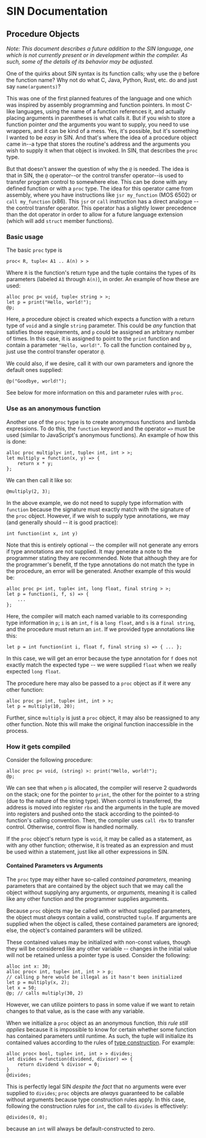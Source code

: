 # SIN Documentation

## Procedure Objects

_Note: This document describes a future addition to the SIN language, one which is not currently present or in development within the compiler. As such, some of the details of its behavior may be adjusted._

One of the quirks about SIN syntax is its function calls; why use the `@` before the function name? Why not do what C, Java, Python, Rust, etc. do and just say `name(arguments)`?

This was one of the first planned features of the language and one which was inspired by assembly programming and function pointers. In most C-like languages, using the name of a function references it, and actually placing arguments in parentheses is what calls it. But if you wish to store a function pointer *and* the arguments you want to supply, you need to use wrappers, and it can be kind of a mess. Yes, it's possible, but it's something I wanted to be *easy* in SIN. And that's where the idea of a procedure object came in--a type that stores the routine's address and the arguments you wish to supply it when that object is invoked. In SIN, that describes the `proc` type.

But that doesn't answer the question of why the `@` is needed. The idea is that in SIN, the `@` operator--or the control transfer operator--is used to transfer program control to somewhere else. This can be done with any defined function or with a `proc` type. The idea for this operator came from assembly, where you have instructions like `jsr my_function` (MOS 6502) or `call my_function` (x86). This `jsr` or `call` instruction has a direct analogue -- the control transfer operator. This operator has a slightly lower precedence than the dot operator in order to allow for a future language extension (which will add `struct` member functions).

### Basic usage

The basic `proc` type is

    proc< R, tuple< A1 .. A(n) > >

Where `R` is the function's return type and the tuple contains the types of its parameters (labeled `A1` through `A(n)`), in order. An example of how these are used:

    alloc proc p< void, tuple< string > >;
    let p = print("Hello, world!");
    @p;

Here, a procedure object is created which expects a function with a return type of `void` and a single `string` parameter. This could be *any* function that satisfies those requirements, and `p` could be assigned an arbitrary number of times. In this case, it is assigned to point to the `print` function and contain a parameter `"Hello, world!"`. To call the function contained by `p`, just use the control transfer operator `@`.

We could also, if we desire, call it with our own parameters and ignore the default ones supplied:

    @p("Goodbye, world!");

See below for more information on this and parameter rules with `proc`.

### Use as an anonymous function

Another use of the `proc` type is to create anonymous functions and lambda expressions. To do this, the `function` keyword and the operator `=>` must be used (similar to JavaScript's anonymous functions). An example of how this is done:

    alloc proc multiply< int, tuple< int, int > >;
    let multiply = function(x, y) => {
        return x * y;
    };

We can then call it like so:

    @multiply(2, 3);

In the above example, we do not need to supply type information with `function` because the signature must exactly match with the signature of the `proc` object. However, if we wish to supply type annotations, we may (and generally should -- it is good practice):

    int function(int x, int y)

Note that this is entirely optional -- the compiler will not generate any errors if type annotations are not supplied. It may generate a note to the programmer stating they are recommended. Note that although they are for the programmer's benefit, tf the type annotations do not match the type in the procedure, an error will be generated. Another example of this would be:

    alloc proc p< int, tuple< int, long float, final string > >;
    let p = function(i, f, s) => {
        ...
    };

Here, the compiler will match each named variable to its corresponding type information in `p`; `i` is an `int`, `f` is a `long float`, and `s` is a `final string`, and the procedure must return an `int`. If we provided type annotations like this:

    let p = int function(int i, float f, final string s) => { ... };

In this case, we will get an error because the type annotation for `f` does not exactly match the expected type -- we were supplied `float` when we really expected `long float`.

The procedure here may also be passed to a `proc` object as if it were any other function:

    alloc proc p< int, tuple< int, int > >;
    let p = multiply(10, 20);

Further, since `multiply` is just a `proc` object, it may also be reassigned to any other function. Note this will make the original function inaccessible in the process.

### How it gets compiled

Consider the following procedure:

    alloc proc p< void, (string) >: print("Hello, world!");
    @p;

We can see that when `p` is allocated, the compiler will reserve 2 quadwords on the stack; one for the pointer to `print`, the other for the pointer to a string (due to the nature of the string type). When control is transferred, the address is moved into register `rbx` and the arguments in the tuple are moved into registers and pushed onto the stack according to the pointed-to function's calling convention. Then, the compiler uses `call rbx` to transfer control. Otherwise, control flow is handled normally.

If the `proc` object's return type is `void`, it may be called as a statement, as with any other function; otherwise, it is treated as an expression and must be used within a statement, just like all other expressions in SIN.

#### Contained Parameters vs Arguments

The `proc` type may either have so-called _contained parameters,_ meaning parameters that are contained by the object such that we may call the object without supplying any arguments, or _arguments,_ meaning it is called like any other function and the programmer supplies arguments.

Because `proc` objects may be called with or without supplied parameters, the object must _always_ contain a valid, constructed `tuple`. If arguments are supplied when the object is called, these contained parameters are ignored; else, the object's contained paramters will be utilized.

These contained values may be initialized with non-const values, though they will be considered like any other variable -- changes in the initial value will not be retained unless a pointer type is used. Consider the following:

    alloc int x: 30;
    alloc proc< int, tuple< int, int > > p;
    // calling p here would be illegal as it hasn't been initialized
    let p = multiply(x, 2);
    let x = 50;
    @p; // calls multiply(30, 2)

However, we can utilize pointers to pass in some value if we want to retain changes to that value, as is the case with any variable.

When we initialize a `proc` object as an anonymous function, _this rule still applies_ because it is impossible to know for certain whether some function has contained parameters until runtime. As such, the tuple will initialize its contained values according to the rules of [type construction](Construction). For example:

    alloc proc< bool, tuple< int, int > > divides;
    let divides = function(dividend, divisor) => {
        return dividend % divisor = 0;
    }
    @divides;

This is perfectly legal SIN _despite the fact_ that no arguments were ever supplied to `divides`; `proc` objects are _always_ guaranteed to be callable without arguments because type construction rules apply. In this case, following the construction rules for `int`, the call to `divides` is effectively:

    @divides(0, 0);

because an `int` will always be default-constructed to zero.
